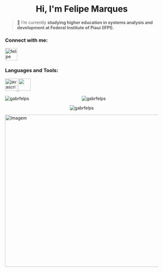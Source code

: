 
<h1 align="center">Hi, I'm Felipe Marques</h1>


>  🌱 I’m currently **studying higher education in systems analysis and development at Federal Institute of Piauí (IFPI).**

<h3 align="left">Connect with me:</h3>
<p align="left">
<a href="https://www.linkedin.com/in/felipe-gabriel-freitas-marques-8370912b1/" target="blank"><img align="center" src="https://user-images.githubusercontent.com/74038190/235294012-0a55e343-37ad-4b0f-924f-c8431d9d2483.gif" alt="felipe gabriel freitas marques" height="40" width="40" /></a>

<h3 align="left">Languages and Tools:</h3>
<p align="left"> <a href="https://developer.mozilla.org/en-US/docs/Web/JavaScript" target="_blank" rel="noreferrer"> <img src="https://user-images.githubusercontent.com/74038190/212257454-16e3712e-945a-4ca2-b238-408ad0bf87e6.gif" alt="javascript" width="40" height="40"/> </a> <a href="https://www.python.org" target="_blank" rel="noreferrer"> <img src="https://user-images.githubusercontent.com/74038190/212257472-08e52665-c503-4bd9-aa20-f5a4dae769b5.gif" width="40" height="40"/> </a> </p>


<div style="display: flex; justify-content: space-between;">
    <div style="flex: 1;">
        <img src="https://github-readme-streak-stats.herokuapp.com/?user=gabrfelps&theme=tokyonight" alt="gabrfelps" />
    </div>
    <div style="flex: 1;">
        <img src="https://github-readme-stats.vercel.app/api?username=gabrfelps&show_icons=true&locale=en&theme=tokyonight" alt="gabrfelps" />
    </div>
</div>

<p style="text-align: center;">
    <img src="https://github-readme-stats.vercel.app/api/top-langs?username=gabrfelps&show_icons=true&locale=en&layout=compact&theme=tokyonight" alt="gabrfelps" />
</p>


  <img align="center" src="https://user-images.githubusercontent.com/74038190/225813708-98b745f2-7d22-48cf-9150-083f1b00d6c9.gif" alt="Imagem" width="900" height="500">
</p>
